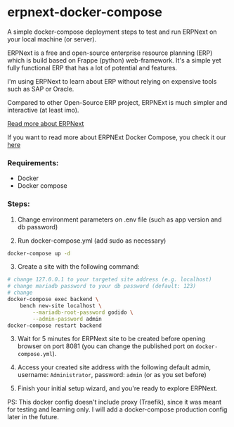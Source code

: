 # erpnext-docker-compose
A simple docker-compose deployment steps to test and run ERPNext on your local machine (or server).

ERPNext is a free and open-source enterprise resource planning (ERP) which is build based on Frappe (python) web-framework. It's a simple yet fully functional ERP that has a lot of potential and features.

I'm using ERPNext to learn about ERP without relying on expensive tools such as SAP or Oracle.

Compared to other Open-Source ERP project, ERPNExt is much simpler and interactive (at least imo).

[Read more about ERPNext](https://github.com/frappe/erpnext)

If you want to read more about ERPNExt Docker Compose, you check it our [here](https://github.com/frappe/frappe_docker)

### Requirements:
- Docker
- Docker compose

### Steps:
1. Change environment parameters on .env file (such as app version and db password)

2. Run docker-compose.yml (add sudo as necessary)
```sh
docker-compose up -d 
```

3. Create a site with the following command:
```sh
# change 127.0.0.1 to your targeted site address (e.g. localhost)
# change mariadb password to your db password (default: 123)
# change 
docker-compose exec backend \
    bench new-site localhost \
        --mariadb-root-password godido \
        --admin-password admin
docker-compose restart backend
```

3. Wait for 5 minutes for ERPNext site to be created before opening browser on port 8081 (you can change the published port on `docker-compose.yml`). 

4. Access your created site address with the following default admin, username: `Administrator`, password: `admin` (or as you set before)

5. Finish your initial setup wizard, and you're ready to explore ERPNext.

PS: This docker config doesn't include proxy (Traefik), since it was meant for testing and learning only. I will add a docker-compose production config later in the future.